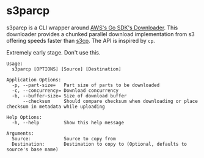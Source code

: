 # s3parcp

s3parcp is a CLI wrapper around [AWS's Go SDK's Downloader](https://docs.aws.amazon.com/sdk-for-go/api/service/s3/s3manager/#NewDownloader). This downloader provides a chunked parallel download implementation from s3 offering speeds faster than [s3cp](https://github.com/aboisvert/s3cp). The API is inspired by `cp`.

Extremely early stage. Don't use this.

```plain
Usage:
  s3parcp [OPTIONS] [Source] [Destination]

Application Options:
  -p, --part-size=   Part size of parts to be downloaded
  -c, --concurrency= Download concurrency
  -b, --buffer-size= Size of download buffer
      --checksum     Should compare checksum when downloading or place checksum in metadata while uploading

Help Options:
  -h, --help         Show this help message

Arguments:
  Source:            Source to copy from
  Destination:       Destination to copy to (Optional, defaults to source's base name)
```
